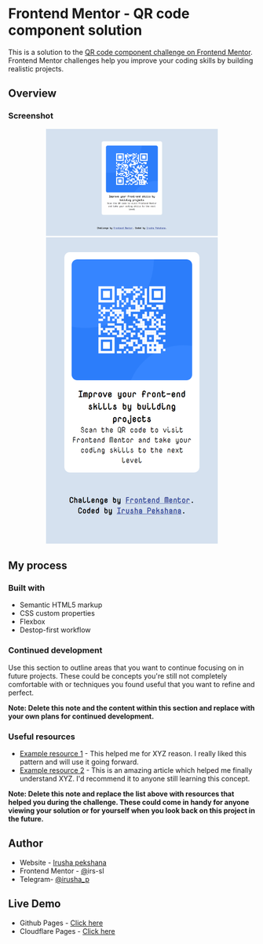 # Frontend Mentor - QR code component solution

This is a solution to the [QR code component challenge on Frontend Mentor](https://www.frontendmentor.io/challenges/qr-code-component-iux_sIO_H). Frontend Mentor challenges help you improve your coding skills by building realistic projects.


## Overview

### Screenshot

<p align="center">
  <img src="https://github.com/irs22/QR-code-component-solution/blob/main/design/desktop-design.jpg" width="350" title="Desktop Design">
  <img src="https://github.com/irs22/QR-code-component-solution/blob/main/design/mobile-design.jpg" width="350" alt="Mobile Design">
</p>

## My process

### Built with

- Semantic HTML5 markup
- CSS custom properties
- Flexbox
- Destop-first workflow

### Continued development

Use this section to outline areas that you want to continue focusing on in future projects. These could be concepts you're still not completely comfortable with or techniques you found useful that you want to refine and perfect.

**Note: Delete this note and the content within this section and replace with your own plans for continued development.**

### Useful resources

- [Example resource 1](https://www.example.com) - This helped me for XYZ reason. I really liked this pattern and will use it going forward.
- [Example resource 2](https://www.example.com) - This is an amazing article which helped me finally understand XYZ. I'd recommend it to anyone still learning this concept.

**Note: Delete this note and replace the list above with resources that helped you during the challenge. These could come in handy for anyone viewing your solution or for yourself when you look back on this project in the future.**

## Author

- Website - [Irusha pekshana](http://irusha.ml)
- Frontend Mentor - [@](https://www.frontendmentor.io/profile/irs-sl)irs-sl
- Telegram- [@irusha_p](https://t.me/irusha_p)

## Live Demo

* Github Pages - [Click here](https://irs22.github.io/QR-code-component-solution/)
* Cloudflare Pages - [Click here](https://qr-code-component-solution.pages.dev/)
